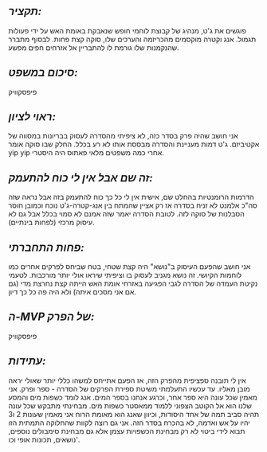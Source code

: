 ## *תקציר:*
פוגשים את ג'ט, מנהיג של קבוצת לוחמי חופש שנאבקת באומת האש על ידי פעולות תגמול. אנג וקטרה מוקסמים מהכריזמה והערכים שלו, סוקה קצת פחות. לבסוף מתברר שהנקמנות שלו גורמת לו להתבריין אל אזרחים חפים מפשע.
## *סיכום במשפט:*
פיפסקוויק
## *ראוי לציון:*
אני חושב שהיה פרק בסדר כזה, לא ציפיתי מהסדרה לעסוק בבריונות במסווה של אקטיביזם. ג'ט דמות מעניינת והסדרה מבססת אותו לא רע בכלל.
החלק שבו סוקה אומר yip yip אחרי כמה משפטים מלאי פאתוס היה היסטרי. 
## *זה שם אבל אין לי כוח להתעמק:*
הדרמות הרומנטיות בהחלט שם, אישית אין לי כל כך כוח להתעמק בזה אבל נראה שזה סה"כ אלמנט לא זניח בסדרה אז רק אציין שהמתח בין אנג-קטרה-ג'ט נוכח וכמובן חוסר הסבלנות של סוקה לזה. לטובת הסדרה יאמר שזה אמנם לא סמוי בכלל אבל גם לא עיסוק מרכזי (לפחות בינתיים).
## *פחות התחברתי:*
אני חושב שהפעם העיסוק ב"נושא" היה קצת שטחי, בטח שביחס לפרקים אחרים כמו לוחמות הקיושי. זה נושא מגניב לעסוק בו וציפיתי שיראו אולי יותר מורכבות. לטעמי נקיטת העמדה של הסדרה לגבי הפגיעה באזרחי אומת האש הייתה קצת נחרצת מדי (גם אם אני מסכים איתה) ולא היה פה כל כך דיון.
## *ה-MVP של הפרק:*
פיפסקוויק
## *עתידות:*
אין לי תובנה ספציפית מהפרק הזה, אז הפעם אתייחס למשהו כללי יותר שאולי יראה מובן מאליו. עד עכשיו התעלמתי משיטת ספירת הפרקים של הסדרה - ספר ופרק. אני מאמין שכל עונה היא ספר אחר, וכרגע אנחנו בספר המים. אנג לומד כשפות מים והמסע שלנו הוא אל הקוטב הצפוני ללמוד ממאסטר כשפות מים. מבחינתי מתבקש שכל עונה תהיה סביב תמה של אחד היסודות, וכיוון שאנג הוא מאומת הרוח אני מאמין שעונות 2 ו3 יהיו על אש ואדמה, לא בהכרח בסדר הזה. אני גם רוצה לקוות שהחלוקה התמתית הזו תבוא לידי ביטוי לא רק מבחינת הכשפויות עצמן אלא גם מבחינת סימבולים נוספים, נושאים, תכונות אופי וכו'.